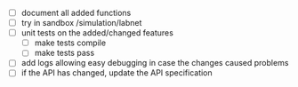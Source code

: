 * [ ] document all added functions
* [ ] try in sandbox /simulation/labnet
* [ ] unit tests on the added/changed features
  * [ ] make tests compile
  * [ ] make tests pass 
* [ ] add logs allowing easy debugging in case the changes caused problems
* [ ] if the API has changed, update the API specification